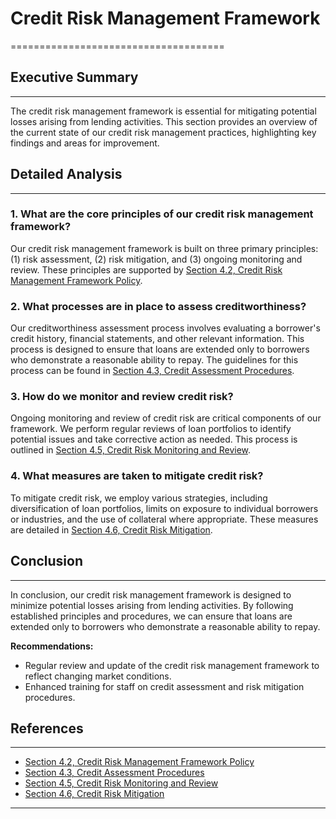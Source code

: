 # Credit Risk Management Framework
=====================================

## Executive Summary
-------------------

The credit risk management framework is essential for mitigating potential losses arising from lending activities. This section provides an overview of the current state of our credit risk management practices, highlighting key findings and areas for improvement.

## Detailed Analysis
--------------------

### 1. **What are the core principles of our credit risk management framework?**

Our credit risk management framework is built on three primary principles: (1) risk assessment, (2) risk mitigation, and (3) ongoing monitoring and review. These principles are supported by [Section 4.2, Credit Risk Management Framework Policy](@https://example.com/framework-policy).

### 2. **What processes are in place to assess creditworthiness?**

Our creditworthiness assessment process involves evaluating a borrower's credit history, financial statements, and other relevant information. This process is designed to ensure that loans are extended only to borrowers who demonstrate a reasonable ability to repay. The guidelines for this process can be found in [Section 4.3, Credit Assessment Procedures](@https://example.com/credit-assessment).

### 3. **How do we monitor and review credit risk?**

Ongoing monitoring and review of credit risk are critical components of our framework. We perform regular reviews of loan portfolios to identify potential issues and take corrective action as needed. This process is outlined in [Section 4.5, Credit Risk Monitoring and Review](@https://example.com/risk-monitoring).

### 4. **What measures are taken to mitigate credit risk?**

To mitigate credit risk, we employ various strategies, including diversification of loan portfolios, limits on exposure to individual borrowers or industries, and the use of collateral where appropriate. These measures are detailed in [Section 4.6, Credit Risk Mitigation](@https://example.com/risk-mitigation).

## Conclusion
----------

In conclusion, our credit risk management framework is designed to minimize potential losses arising from lending activities. By following established principles and procedures, we can ensure that loans are extended only to borrowers who demonstrate a reasonable ability to repay.

**Recommendations:**

* Regular review and update of the credit risk management framework to reflect changing market conditions.
* Enhanced training for staff on credit assessment and risk mitigation procedures.

## References
------------

* [Section 4.2, Credit Risk Management Framework Policy](@https://example.com/framework-policy)
* [Section 4.3, Credit Assessment Procedures](@https://example.com/credit-assessment)
* [Section 4.5, Credit Risk Monitoring and Review](@https://example.com/risk-monitoring)
* [Section 4.6, Credit Risk Mitigation](@https://example.com/risk-mitigation)
---

<a id="geographical_market"></a>


